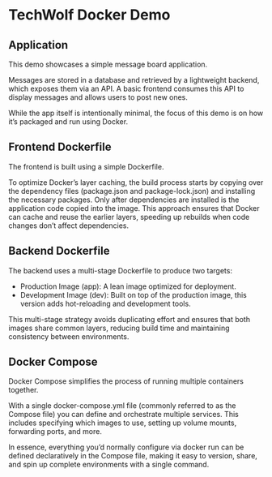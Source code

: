 # TechWolf Docker Demo

## Application

This demo showcases a simple message board application.

Messages are stored in a database and retrieved by a lightweight backend, which exposes them via an API. A basic frontend consumes this API to display messages and allows users to post new ones.

While the app itself is intentionally minimal, the focus of this demo is on how it’s packaged and run using Docker.

## Frontend Dockerfile

The frontend is built using a simple Dockerfile.

To optimize Docker’s layer caching, the build process starts by copying over the dependency files (package.json and package-lock.json) and installing the necessary packages. Only after dependencies are installed is the application code copied into the image. This approach ensures that Docker can cache and reuse the earlier layers, speeding up rebuilds when code changes don’t affect dependencies.

## Backend Dockerfile

The backend uses a multi-stage Dockerfile to produce two targets:

- Production Image (app): A lean image optimized for deployment.
- Development Image (dev): Built on top of the production image, this version adds hot-reloading and development tools.

This multi-stage strategy avoids duplicating effort and ensures that both images share common layers, reducing build time and maintaining consistency between environments.

## Docker Compose

Docker Compose simplifies the process of running multiple containers together.

With a single docker-compose.yml file (commonly referred to as the Compose file) you can define and orchestrate multiple services. This includes specifying which images to use, setting up volume mounts, forwarding ports, and more.

In essence, everything you’d normally configure via docker run can be defined declaratively in the Compose file, making it easy to version, share, and spin up complete environments with a single command.
